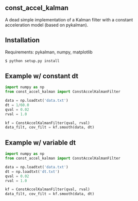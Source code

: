 ## const_accel_kalman 

A dead simple implementation of a Kalman filter with a constant acceleration model (based on pykalman).


## Installation

Requirements: pykalman, numpy, matplotlib 

```bash
$ python setup.py install 

```


## Example w/ constant dt

``` python
import numpy as np
from const_accel_kalman import ConstAccelKalmanFilter

data = np.loadtxt('data.txt')
dt = 1/60.0 
qval = 0.02
rval = 1.0

kf = ConstAccelKalmanFilter(qval, rval) 
data_filt, cov_filt = kf.smooth(data, dt)

```

## Example w/ variable dt


``` python
import numpy as np
from const_accel_kalman import ConstAccelKalmanFilter

data = np.loadtxt('data.txt')
dt = np.loadtxt('dt.txt')
qval = 0.02
rval = 1.0

kf = ConstAccelKalmanFilter(qval, rval) 
data_filt, cov_filt = kf.smooth(data, dt)

```


